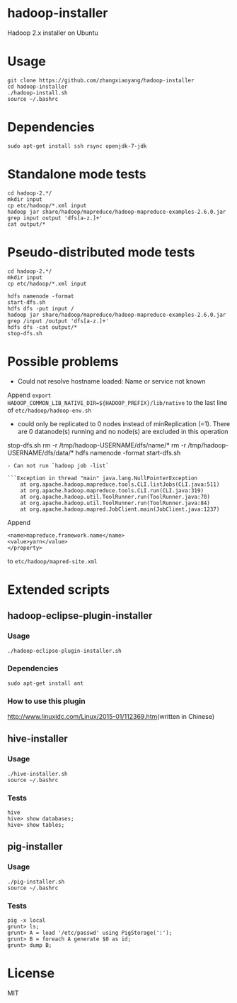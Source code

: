 hadoop-installer
===

Hadoop 2.x installer on Ubuntu

Usage
===

```
git clone https://github.com/zhangxiaoyang/hadoop-installer
cd hadoop-installer
./hadoop-install.sh
source ~/.bashrc
```

Dependencies
===

```
sudo apt-get install ssh rsync openjdk-7-jdk
```

Standalone mode tests
===

```
cd hadoop-2.*/
mkdir input
cp etc/hadoop/*.xml input
hadoop jar share/hadoop/mapreduce/hadoop-mapreduce-examples-2.6.0.jar grep input output 'dfs[a-z.]+'
cat output/*
```

Pseudo-distributed mode tests
===

```
cd hadoop-2.*/
mkdir input
cp etc/hadoop/*.xml input

hdfs namenode -format
start-dfs.sh
hdfs dfs -put input /
hadoop jar share/hadoop/mapreduce/hadoop-mapreduce-examples-2.6.0.jar grep /input /output 'dfs[a-z.]+'
hdfs dfs -cat output/*
stop-dfs.sh
```

Possible problems 
===

- Could not resolve hostname loaded: Name or service not known

Append `export HADOOP_COMMON_LIB_NATIVE_DIR=${HADOOP_PREFIX}/lib/native` to the last line of `etc/hadoop/hadoop-env.sh`

- could only be replicated to 0 nodes instead of minReplication (=1).  There are 0 datanode(s) running and no node(s) are excluded in this operation

stop-dfs.sh
rm -r /tmp/hadoop-USERNAME/dfs/name/*
rm -r /tmp/hadoop-USERNAME/dfs/data/*
hdfs namenode -format
start-dfs.sh
```
- Can not run `hadoop job -list`

```Exception in thread "main" java.lang.NullPointerException
    at org.apache.hadoop.mapreduce.tools.CLI.listJobs(CLI.java:511)
    at org.apache.hadoop.mapreduce.tools.CLI.run(CLI.java:319)
    at org.apache.hadoop.util.ToolRunner.run(ToolRunner.java:70)
    at org.apache.hadoop.util.ToolRunner.run(ToolRunner.java:84)
    at org.apache.hadoop.mapred.JobClient.main(JobClient.java:1237)
```

Append

``` <property>
<name>mapreduce.framework.name</name>
<value>yarn</value>
</property>
```
to `etc/hadoop/mapred-site.xml`

Extended scripts
===

hadoop-eclipse-plugin-installer
---

### Usage

```
./hadoop-eclipse-plugin-installer.sh
```

### Dependencies

```
sudo apt-get install ant
```

### How to use this plugin

<http://www.linuxidc.com/Linux/2015-01/112369.htm>(written in Chinese)

hive-installer
---

### Usage

```
./hive-installer.sh
source ~/.bashrc
```

### Tests

```
hive
hive> show databases;
hive> show tables;
```
pig-installer
---

### Usage

```
./pig-installer.sh
source ~/.bashrc
```

### Tests

```
pig -x local
grunt> ls;
grunt> A = load '/etc/passwd' using PigStorage(':'); 
grunt> B = foreach A generate $0 as id; 
grunt> dump B; 
```

License
===

MIT
